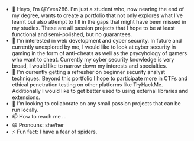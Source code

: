 - 👋 Heyo, I’m @Yves286. I'm just a student who, now nearing the end of my degree, wants to create a portfolio that not only explores what I've learnt but also attempt to fill in the gaps that might have been missed in my studies. These are all passion projects that I hope to be at least functional and semi-polished, but no guarantees.
- 👀 I’m interested in web development and cyber security. In future and currently unexplored by me, I would like to look at cyber security in gaming in the form of anti-cheats as well as the psycyhology of gamers who want to cheat. Currently my cyber security knowledge is very broad, I would like to narrow down my interests and specialties.
- 🌱 I’m currently getting a refresher on beginner security analyst techniques. Beyond this portfolio I hope to participate more in CTFs and ethical penetration testing on other platforms like TryHackMe. Additionally I would like to get better used to using external libraries and extensions.
- 💞️ I’m looking to collaborate on any small passion projects that can be run locally.
- 📫 How to reach me ...
- 😄 Pronouns: she/her
- ⚡ Fun fact: I have a fear of spiders.

<!---
Yves286/Yves286 is a ✨ special ✨ repository because its `README.md` (this file) appears on your GitHub profile.
You can click the Preview link to take a look at your changes.
--->
